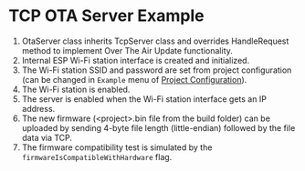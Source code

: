 # TCP OTA Server Example

1. OtaServer class inherits TcpServer class and overrides HandleRequest method to implement Over The Air Update functionality.
2. Internal ESP Wi-Fi station interface is created and initialized.
3. The Wi-Fi station SSID and password are set from project configuration (can be changed in `Example` menu of [Project Configuration](https://docs.espressif.com/projects/esp-idf/en/latest/esp32/api-reference/kconfig.html)).
4. The Wi-Fi station is enabled.
5. The server is enabled when the Wi-Fi station interface gets an IP address.
6. The new firmware (\<project\>.bin file from the build folder) can be uploaded by sending 4-byte file length (little-endian) followed by the file data via TCP.
7. The firmware compatibility test is simulated by the `firmwareIsCompatibleWithHardware` flag.
